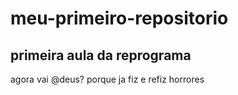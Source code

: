 # meu-primeiro-repositorio

## primeira aula da reprograma

agora vai @deus? porque ja fiz e refiz horrores